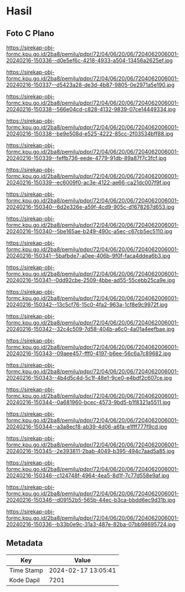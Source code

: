 # Hasil

## Foto C Plano

https://sirekap-obj-formc.kpu.go.id/2ba8/pemilu/pdpr/72/04/06/20/06/7204062006001-20240216-150336--d0e5ef6c-4218-4933-a504-13456a2625ef.jpg

https://sirekap-obj-formc.kpu.go.id/2ba8/pemilu/pdpr/72/04/06/20/06/7204062006001-20240216-150337--d5423a28-de3d-4b87-9805-0e2971a5e190.jpg

https://sirekap-obj-formc.kpu.go.id/2ba8/pemilu/pdpr/72/04/06/20/06/7204062006001-20240216-150338--566e04cd-c828-4132-9839-07ce14449334.jpg

https://sirekap-obj-formc.kpu.go.id/2ba8/pemilu/pdpr/72/04/06/20/06/7204062006001-20240216-150338--be9e508d-e525-4222-85cc-2f03534bff88.jpg

https://sirekap-obj-formc.kpu.go.id/2ba8/pemilu/pdpr/72/04/06/20/06/7204062006001-20240216-150339--feffb736-eede-4779-91db-89a87f7c3fcf.jpg

https://sirekap-obj-formc.kpu.go.id/2ba8/pemilu/pdpr/72/04/06/20/06/7204062006001-20240216-150339--ec6009f0-ac3e-4122-ae66-ca21dc007f9f.jpg

https://sirekap-obj-formc.kpu.go.id/2ba8/pemilu/pdpr/72/04/06/20/06/7204062006001-20240216-150340--6d2e326e-a59f-4cd9-905c-d1678267d653.jpg

https://sirekap-obj-formc.kpu.go.id/2ba8/pemilu/pdpr/72/04/06/20/06/7204062006001-20240216-150340--5be165ae-b249-490c-a5ec-c67cb5ec5110.jpg

https://sirekap-obj-formc.kpu.go.id/2ba8/pemilu/pdpr/72/04/06/20/06/7204062006001-20240216-150341--5bafbde7-a0ee-406b-9f0f-faca4ddea6b3.jpg

https://sirekap-obj-formc.kpu.go.id/2ba8/pemilu/pdpr/72/04/06/20/06/7204062006001-20240216-150341--0dd92cbe-2509-4bbe-ad55-55cebb25ca9e.jpg

https://sirekap-obj-formc.kpu.go.id/2ba8/pemilu/pdpr/72/04/06/20/06/7204062006001-20240216-150342--13c5cf76-15c0-4fa2-963a-1cf8e9c9972f.jpg

https://sirekap-obj-formc.kpu.go.id/2ba8/pemilu/pdpr/72/04/06/20/06/7204062006001-20240216-150342--32c4c509-7d58-404b-a6c0-4a01a4eefbae.jpg

https://sirekap-obj-formc.kpu.go.id/2ba8/pemilu/pdpr/72/04/06/20/06/7204062006001-20240216-150343--09aee457-fff0-4197-b6ee-56c6a7c89682.jpg

https://sirekap-obj-formc.kpu.go.id/2ba8/pemilu/pdpr/72/04/06/20/06/7204062006001-20240216-150343--4b4d5c4d-5c1f-48e1-9ce0-e4bdf2c607ce.jpg

https://sirekap-obj-formc.kpu.go.id/2ba8/pemilu/pdpr/72/04/06/20/06/7204062006001-20240216-150344--0a681960-bcec-4573-9bd5-b1f8321a5511.jpg

https://sirekap-obj-formc.kpu.go.id/2ba8/pemilu/pdpr/72/04/06/20/06/7204062006001-20240216-150344--a3a8ecf8-ab39-4d06-a6fa-e1fff777f9cd.jpg

https://sirekap-obj-formc.kpu.go.id/2ba8/pemilu/pdpr/72/04/06/20/06/7204062006001-20240216-150345--2e393811-2bab-4049-b395-494c7aad5a85.jpg

https://sirekap-obj-formc.kpu.go.id/2ba8/pemilu/pdpr/72/04/06/20/06/7204062006001-20240216-150346--c124748f-4964-4ea5-8d1f-7c77d558e9af.jpg

https://sirekap-obj-formc.kpu.go.id/2ba8/pemilu/pdpr/72/04/06/20/06/7204062006001-20240216-150346--d09152b5-565b-44ec-b3ca-bbdd6ec9d31b.jpg

https://sirekap-obj-formc.kpu.go.id/2ba8/pemilu/pdpr/72/04/06/20/06/7204062006001-20240216-150336--b33b0e9c-31a3-487e-82ba-07bb98695724.jpg


## Metadata

| Key        | Value               |
| ---------- | ------------------- |
| Time Stamp | 2024-02-17 13:05:41 |
| Kode Dapil | 7201                |



